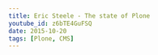 ```yaml
---
title: Eric Steele - The state of Plone
youtube_id: z6bTE4GuFSQ
date: 2015-10-20
tags: [Plone, CMS]
---
```



